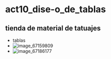 # act10_dise-o_de_tablas
## tienda de material de tatuajes
- tablas
- ![image_67159809](https://github.com/user-attachments/assets/24600567-caa0-489b-a6de-600029254b11)
- ![image_67186177](https://github.com/user-attachments/assets/59e57577-fc1a-407c-b9ff-01eeb259b7e0)

